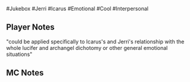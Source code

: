 #Jukebox #Jerri #Icarus #Emotional #Cool #Interpersonal
## Player Notes
"could be applied specifically to Icarus's and Jerri's relationship with the whole lucifer and archangel dichotomy or other general emotional situations"
## MC Notes